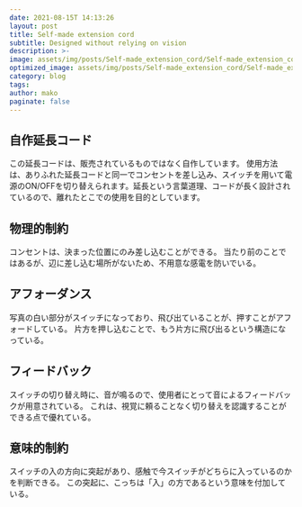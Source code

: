 ```yaml
---
date: 2021-08-15T 14:13:26
layout: post
title: Self-made extension cord
subtitle: Designed without relying on vision
description: >-
image: assets/img/posts/Self-made_extension_cord/Self-made_extension_cord.jpg
optimized_image: assets/img/posts/Self-made_extension_cord/Self-made_extension_cord_resized_thumbnail.jpg
category: blog
tags: 
author: mako
paginate: false
---
```


## 自作延長コード

この延長コードは、販売されているものではなく自作しています。
使用方法は、ありふれた延長コードと同一でコンセントを差し込み、スイッチを用いて電源のON/OFFを切り替えられます。延長という言葉道理、コードが長く設計されているので、離れたとこでの使用を目的としています。

## 物理的制約

コンセントは、決まった位置にのみ差し込むことができる。
当たり前のことではあるが、辺に差し込む場所がないため、不用意な感電を防いでいる。

## アフォーダンス

写真の白い部分がスイッチになっており、飛び出ていることが、押すことがアフォードしている。
片方を押し込むことで、もう片方に飛び出るという構造になっている。

## フィードバック

スイッチの切り替え時に、音が鳴るので、使用者にとって音によるフィードバックが用意されている。
これは、視覚に頼ることなく切り替えを認識することができる点で優れている。

## 意味的制約

スイッチの入の方向に突起があり、感触で今スイッチがどちらに入っているのかを判断できる。
この突起に、こっちは「入」の方であるという意味を付加している。